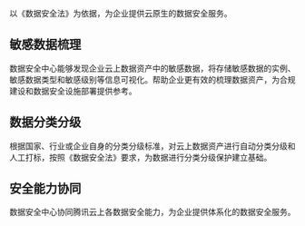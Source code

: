 以《数据安全法》为依据，为企业提供云原生的数据安全服务。

## 敏感数据梳理
数据安全中心能够发现企业云上数据资产中的敏感数据，将存储敏感数据的实例、敏感数据类型和敏感级别等信息可视化。帮助企业更有效的梳理数据资产，为合规建设和数据安全设施部署提供参考。

## 数据分类分级
根据国家、行业或企业自身的分类分级标准，对云上数据资产进行自动分类分级和人工打标，按照《数据安全法》要求，为数据进行分类分级保护建立基础。

## 安全能力协同
数据安全中心协同腾讯云上各数据安全能力，为企业提供体系化的数据安全服务。
